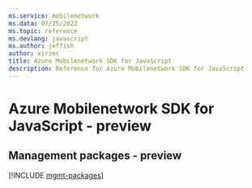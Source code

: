 ```yaml
---
ms.service: mobilenetwork
ms.data: 07/25/2022
ms.topic: reference
ms.devlang: javascript
ms.author: jeffish
author: xirzec
title: Azure Mobilenetwork SDK for JavaScript
description: Reference for Azure Mobilenetwork SDK for JavaScript
---
```

# Azure Mobilenetwork SDK for JavaScript - preview

## Management packages - preview
[!INCLUDE [mgmt-packages](mobilenetwork-mgmt-index.md)]